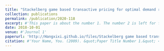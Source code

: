 ```yaml
---
title: "Stackelberg game based transactive pricing for optimal demand response in  power distribution systems"
collection: publications
permalink: /publication/2020-118
excerpt: #'This paper is about the number 1. The number 2 is left for future work.'
date: 2018-10-01
venue: #'Journal 1'
paperurl: 'http://Hangxixi.github.io/files/Stackelberg game based transactive pricing for optimal demand response in  power distribution systems.pdf'
citation: #'Your Name, You. (2009). &quot;Paper Title Number 1.&quot; <i>Journal 1</i>. 1(1).'
---
```


